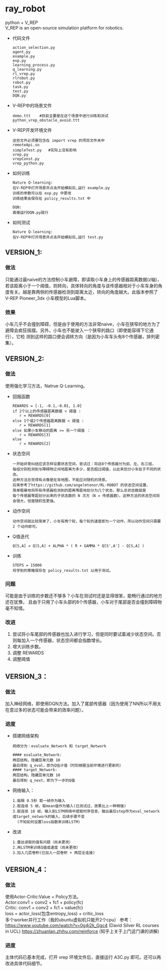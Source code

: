 # ray_robot
python + V_REP<br>
V_REP is an open-source simulation platform for robotics.
* 代码文件
    ~~~
    action_selection.py
    agent.py
    example.py
    exp.py
    learning_process.py
    q_learning.py
    rl_vrep.py
    rlrobot.py
    robot.py
    task.py
    test.py
    DQN.py    
    ~~~
* V-REP中的场景文件
    ~~~  
    demo.ttt    #目前主要是在这个场景中进行训练和测试
    python_vrep_obstacle_avoid.ttt  
    ~~~
* V-REP开发环境文件
    ~~~
    这些文件必须要包含在 import vrep 的项目文件夹中
    remoteApi.so
    simpleTest.py   #实际上没有影响
    vrep.py
    vrepConst.py
    vrep_python.py
    ~~~
* 如何训练
    ~~~
    Nature Q-learning: 
    在V-REP中打开场景并点击开始模拟后,运行 example.py
    训练的参数可以在 exp.py 中更改
    训练结果会保存在 policy_results.txt 中
    
    DQN:
    直接运行DQN.py就行
    ~~~
* 如何测试
    ~~~
    Nature Q-learning:
    在V-REP中打开场景并点击开始模拟后,运行 test.py
    ~~~
## VERSION_1:
### 做法
只能通过最naive的方法控制小车避障，即读取小车身上的传感器距离数据(z轴)，若该距离小于一个阈值，则转向，具体转向的角度与该传感器相对于小车车身的角度有关。越是靠两侧的传感器检测到距离太近，转向的角度越大。此版本参照了V-REP Pioneer_3dx 小车模型的Lua脚本。
### 效果
小车几乎不会撞到障碍，但是由于使用的方法非常naive，小车在狭窄的地方为了避障会疯狂摇摆。另外，小车也不能驶入一个狭窄的路口（即使能容得下它通行），它检   测到这样的路口便会调转方向（是因为小车车头有8个传感器，排列密集）。
## VERSION_2:
### 做法
使用强化学习方法，Natrue Q-Learning。
* 回报函数
    ~~~
    REWARDS = [-1, -0.1,-0.01, 1.0]
    if 2个以上的传感器距离数据 < 阈值 :
       r = REWARDS[0]
    else 1个或2个传感器距离数据 < 阈值 :
       r = REWARDS[1]
    else 如果小车移动的距离 >= 另一个阈值 ：
       r = REWARDS[3]
    else 
       r = REWARDS[2]
    ~~~
* 状态空间
    ~~~
    一开始非常纠结应该怎样设置状态空间，尝试过：将这8个传感器分为前、左、右三组，
    每组分别检测到与障碍物之间地距离为多少，是否超过阈值，以此来划分小车处于不同的状态。
    这种方法总觉得有点像是在背地图，不能应对随机的场景。
    后来参考了https://github.com/angelmtenor/RL-ROBOT 的状态空间设置，
    简单粗暴地将所有传感器检测到的距离等距地划分为几个状态，那么总状态数就是
    每个传感器等距划分出来的子状态数的 N 次方（N = 传感器数）。这种方法的状态空间将会很大，但是随机性更强。
    ~~~
* 动作空间
    ~~~
   动作空间就比较简单了，小车有两个轮，每个轮的速度即为一个动作，所以动作空间只需要 2 个动作即可。
    ~~~
* Q值迭代
    ~~~
    Q[S,A] = Q[S,A] + ALPHA * ( R + GAMMA * Q[S',A'] - Q[S,A] )
    ~~~
* 训练
    ~~~
    STEPS = 15000
    将学到的策略保存在 policy_results.txt 以用于测试。
    ~~~
### 问题
可能是由于训练的步数还不够多？小车在测试时还是显得很笨，能畅行通过的地方还在犹豫，
且由于只用了小车头部的8个传感器，小车对于尾部是否会撞到障碍物毫不知情。
   
### 改进
1. 尝试将小车尾部的传感器也加入进行学习，但是同时要试着减少状态空间。否则每加入一个传感器，状态空间都会指数增长。
2. 增大训练步数。
3. 调整 REWARDS
4. 调整阈值
   
## VERSION_3：
### 做法
加入神经网络，即使用DQN方法。加入了尾部传感器（因为使用了NN所以不用太在意过多的状态可能会带来的效率问题）。
### 进度
* 搭建网络架构
    ~~~
    网络分为：evaluate_Network 和 target_Network
    
    #### evaluate_Network:
    两层结构，隐藏层单元数 10
    最后得到 q_eval，即为Q估计值（时刻根据当前环境进行更新的）
    #### target_Network:
    两层结构，隐藏层单元数 10 
    最后得到 q_next，即为下一步的Q值
    ~~~
 * 网络输入：
    ~~~
    1.每隔 0.5秒 取一帧作为输入
    2.取连续 5 帧，取mean值作为输入(已测试过，效果比上一种稍强)
    3.取连续 10 帧，输入到LSTM网络中提取时序信息，输出最后step作为eval_network或target_network的输入，后续步骤不变
      (不知如何设置loss函数来训练LSTM)
    ~~~
 * 改进
    ~~~
    1.雷达读取的值有问题（尚未更改）
    2.用LSTM来训练Q值或速度（尚未更改）
    3.加入几层卷积(已加入一层卷积 + 两层全连接)
    ~~~
 
## VERSION_4：
### 做法
使用Actor-Critic:Value + Policy方法。<br>
Actor:conv1 + conv2 + fc1 + policy(fc)<br>
Critic: conv1 + conv2 + fc1 + value(fc)<br>
loss = actor_loss(包含entropy_loss) + critic_loss<br>
多个worker并行工作（我的ubuntu虚拟机只能开2个cpu）
参考：
https://www.youtube.com/watch?v=0g4j2k_Ggc4 (David Silver RL courses in UCL)
https://zhuanlan.zhihu.com/reinforce    (知乎上关于上门这门课的讲解)
### 进度
主体代码已基本完成，打开 vrep 环境文件后，直接运行 A3C.py 即可。还可以再改进具体代码细节。
